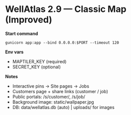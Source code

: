 # WellAtlas 2.9 — Classic Map (Improved)

**Start command**
```
gunicorn app:app --bind 0.0.0.0:$PORT --timeout 120
```

**Env vars**
- MAPTILER_KEY (required)
- SECRET_KEY (optional)

**Notes**
- Interactive pins → Site pages → Jobs
- Customers page + share links (customer / job)
- Public portals: /s/customer/<token>, /s/job/<token>
- Background image: static/wallpaper.jpg
- DB: data/wellatlas.db (auto) | uploads/ for images
